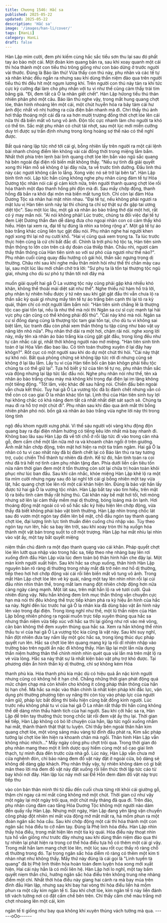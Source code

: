```yaml
---
title: Chương 1546: Hắc sa
published: 2025-05-22
updated: 2025-05-22
description: 'Hắc sa'
image: '/images/han-li/cover/'
tags: [HanLi]
category: HanLi
draft: false
---
```


Hàn Lập mỉm cười, đem phi kiếm cùng hắc sắc tiểu sơn thu lại
sau đó phất tay áo bào một cái.
Một đoàn kim quang bắn ra, sau khi xoay quanh một cái thì hóa
thành một con tiểu thú trông giống như con báo dừng ở trước
người vài thước.
Đúng là Báo lân thú!
Vừa thấy con thú này, phụ nhân và các tế tự xà nhân khác đều
ngẩn ra nhưng sau khi dùng thần niệm đảo qua trên người tiểu
thú thì đều hít một ngụm lương khí.
Trên người con thú này tản ra khí tức cực kỳ cường đại làm cho
phụ nhân với tu vi như thế cũng cảm thấy trái tim băng giá.
"Đi, đem tất cả Ô la nhân giết chết". Hàn Lập hứong tiểu thú thản
nhiên phân phó một câu.
Báo lân thú nghe vậy, trong mắt hung quang chợt lóe, thân hình
nhoáng lên một cái, một chút huyễn hóa ra bảy tám cái hư ảnh
độc nhất vô nhị hướng ra cửa điện bắn nhanh mà đi.
Chri thấy thú ảnh hơi thấp thoáng một cái đã ra xa hơn mười
trượng đồng thời chợt lóe lên cái nữa thì đã biến mất vô tung vô
ảnh.
Độn tốc cực nhanh làm cho người ta khó có thể tin.
Sắc mặt phụ nhân có chút tái nhợt, sau một lúc mới miễn cưỡng
duy trì được sự trấn định nhưng trong lòng hoảng sợ thế nào có
thể nghĩ được.

Bất quá nàng lập tức nhớ tới cái gì, bỗng nhiên lấy trên người ra
một cái lệnh bài nhanh chóng điểm lên không vài cái đồng thời
trong miệng lẩm bẩm. Nhất thời phía trên lẹnh bài linh quang chợt
lóe lên bắn vào ngũ sắc quang hà bên ngoài đại điện rồi biến mất
không thấy.
"Nếu sự tình đã giải quyết xong thì Hàn mỗ sẽ không ở lại đây
nữa, ta về trước tĩnh dưỡng. Đầu linh thú này các ngươi không
cần lo lắng. Xong việc nó sẽ trở lại bên ta". Hàn Lập bình tĩnh nói.
Lập tức hắn cũng không nghe phụ nhân cùng đám tế tự Hỏa
Dương tộc nhân nói cái gì cảm kích nữa, trên người thanh quang
chợt lóe rồi hóa thành một đạo thanh hồng phi độn mà đi. Sau
mấy chớp động, thanh hồng đã bắn ra khỏi đại môn mà biến mất
tung tích.
Chỉ còn lại đám Hỏa Dương Tộc xà nhân hai mặt nhìn nhau.
"Đại tế tự, nếu không phải ngươi ra mặt lưu vị Hàn tiên sinh này
lại thì chúng ta chỉ sợ thật sự đx gặp tai ương diệt tộc". Sau một
lúc lâu, một gã xà nhân áo bào trắng thở dài một hơi, rất có ý may
mắn nói.
"Ai nói không phải! Lúc trước, chúng ta đối việc đại tế tự đem Liệt
Dương thần đan dễ dàng đưa cho ngoại nhân con có cảm thấy
khó hiểu. Hiện tại xem ra, đại tế tự đúng là nhìn xa trông rộng a".
Một gã tế tự áo bào trắng khác cũng liên tục gật đầu nói.
Phụ nhân nghe hai người khen ngợi xong thì lại nở nụ cười khổ.
"Hai vị cũng quá xem trọng ta. Ta lúc trước thực hiện cũng là cử
chỉ bất đắc dĩ. Chính là trời phù hộ tộc ta, Hàn tiên sinh thần thông
to lớn còn trên cả dự đoán của thiếp thân. Châu nhi, ngươi cảm
thấy thần thông của Hàn tiên sinh so với sư phó của ngươi như
thế nào?". Phụ nhân cuối cùng quay đầu hướng cô gái hỏi, thần
sắc ngưng trọng dị thường.
Châu nhi sau khi nghe mẫu thân mình hỏi như thế thì chân mày
cau lại, sau một lúc lâu mới chần chờ trả lời: "Sư phụ ta là tồn tại
thượng tộc ngũ giai, nhưng cho dù sư phó tự thân tới nơi đây mà

muốn giải quyết hai gã Ô La vương tộc này cũng phải gặp khá
nhiều khó khăn, không thể thoải mái diệt sát như thế".
Nghe thiếu nữ hàm hồ trả lời, phụ nhân tự nhiên hiểu được ý tứ
nên sau khi gật gật đầu thì vẫn chưa lộ ra thần sắc kỳ quái gì
nhưng mấy tên tế tự áo trắng bên cạnh thì lại tỏ ra kỳ quái, thậm
chí có một người lẩm bẩm nói: "Hàn tiên sinh chẳng lẽ là thượng
tộc cao giai tồn tại, nếu là như thế mà nói thì Ngân sa cư sĩ cực
mạnh tại hải vực phụ cận cũng có thể không phải đối thủ".
"Cái này khó mà nói. Ngân sa cư sĩ đồng dạng cũng là thượng tộc
tam giai tồn tại, cho dù tu vi không sai biệt lắm, lúc tranh đấu còn
phải xem thần thông tu tập cũng như bảo vật uy năng lớn nhỏ
nữa". Phụ nhân thở dài ra một hơi, chậm rãi nói.
nghe xong lời này, mấy tên xà nhân áo bào trắng kia cũng gật gật
đầu, trong lòng đều như tự cân nhắc cái gì, nhất thời không người
nào mở miệng.
"Hàn tiên sinh tính toán ở lại Hỏa Vân đảo bao lâu. Có tính toán
thường xuyên ở lại đây hay khôgn?". Rốt cục có một người sau
khi do dự một chút thì hỏi.
"Cái này thật sự khó nói. Bất quá phỏng chừng sẽ không lập tức
rời đi nhưng cũng sẽ không ở lại lâu lắm. Lấy tu vi của Hàn tiền
bối căn bản khôgn phải tiểu tộc chúng ta có thể giữ lại". Tựa hồ
biết ý tứ của tên tế tự nọ, phụ nhân thần sắc vưa động nhưng lại
lập tức lắc đầu nói.
Nghe phụ nhân nói như thế, tên xà nhân áo bào trắng chau mày
mà không khí trong đại điện lại im lặng không một tiếng động.
"Tốt lắm, việc khác để sau hẵng nói. Chiến đấu bên ngoài vẫn
chưa kết thúc. Tuy hai gã Ô La vương tộc đã bị đánh chết nhưng
vẫn có thể còn có cao giai Ô la nhân khác tồn tại. Linh thú của
Hàn tiên sinh tuy lợi hại không chắc có khả năng đem tất cả nhất
nhất diệt sát sạch sẽ. Chúng ta mau đi ra hỗ trợ một chút đi". Phụ
nhân sau khi đảo qua ánh mắt thì bỗng nhiên phân phó nói.
bốn gã xà nhân áo bào trắng vừa nghe lời này thì trong lòng tỉnh

ngộ đều khom người xưng phải.
Vì thế sáu người vội vàng khu động độn quang bay ra đại điện
nhằm hướng có tiếng kêu lớn nhất mà bay nhanh đi.
Không bao lâu sau Hàn Lập đã về tới chỗ ở rồi lập tức đi vào
trong căn nhà gỗ, đem cấm chế một lần nữa mở ra và khoanh
chân ngồi ở trên giường.
Ánh mắt hắn chớp động, trên mặt hơi hiện ra một tia trầm ngâm.
Hai gã Ô la nhân có tu vi cao nhất này đã bị đánh chết lại có Báo
lân thú ra tay tương trợ, cuộc chiến Thổ thành tự nhiên đã định.
Kể từ đó, hắn tính toán ra coi như đã trả hết nợ tình cảm phụ
nhân tặng đan. Phía dưới liền cần tiêu tốn nửa năm thời gian đem
một ít tổn thương còn sót lại chữa trị hoàn toàn khôi phục như lúc
ban đầu.
Sau khi cân nhắc, khóe miệng Hàn Lập khẽ lộ ra một tia mỉm cười
nhưng ngay sau đó lại nghĩ tới cái gì bỗng nhiên một tay vừa lật,
hắc quang chợt lóe lên rồi một cái khăn hiện lên.
Đúng là bảo vật hắn lấy được từ hai gã Ô la vương tộc nhân.
Hàn Lập bắt tay vào tìm hiểu, trên mặt lộ ra biểu tình cảm thấy rất
hứng thú.
Cái khăn này bề mặt hơi tối, hơi mỏng nhưng sờ lên lại cảm thấy
mềm mại dị thường, bóng loáng mà ôn lạnh. Hơi thoáng động
mặt ngoài có vô số hắc sắc ký hiệu hiện lên chớp động, vừa thấy
đã biết không phải bảo vật bình thường.
Hàn Lập nhìn trong chốc lát sau đó vươn một ngón tay điểm lên
bề mặt, chỗ đầu ngón tay thanh quang chợt lóe, đại lượng linh lực
tinh thuần điên cuồng chú nhập vào. Tùy theo ngón tay run lên,
hắc sa bay lên trời, sau khi xoay tròn thì hạ xuốgn hóa thành một
vật bán trong suốt to cỡ một trượng.
Hàn Lập hai mắt nhíu lại nhìn vào vật ấy, một tay bắt quyết miệng

niệm thần chú đánh ra một đạo thanh quang vào cái khăn. Pháp
quyết chợt lóe lên lướt qua nhập vào trong hắc sa, tiếp theo nhẹ
nhàng bay lên rơi xuống đỉnh đầu Hàn Lập vừa lúc đem toàn bộ
thân hình hắn che đậy lại.
Một màn kinh người xuất hiện. Sau khi hắc sa chụp xuống, thân
hình Hàn Lập nguyên bản rõ ràng dị thường trong nháy mắt đã
trở nên mơ hồ dị thường, tiếp theo hơi hơi chớp động vài cái rồi
liền biến mất vô tung vô ảnh.
Trong mắt Hàn Lập chợt lóe lên vẻ kỳ quái, nâng một tay lên nhìn
nhìn rồi lại cúi đầu nhìn nhìn thân thể, trong mắt lam mang đột
nhiên chớp động hơn nữa càng ngày càng mạnh.
Một lát sau, trên mặt hắn lộ ra vẻ tươi cười.
Quả nhiên đúng vậy.
Nếu hắn không đem linh mục thần thông vận chuyển cực hạn mà
nói thì đêu không thể trực tiếp khám phá ra kỳ hiệu ẩn hình của
hắc sa này. Nghĩ đến lúc trước hai gã Ô la nhân kia đã dùng bảo
vật ẩn hình này lẻn vào trong đại điện.
Trong lòng nghĩ như thế, một lũ thần niệm của Hàn Lập bỗng
nhiên phóng ra ngoài muốn trực tiếp xuyên thủng qua hắc sa
nhưng thần niệm vừa tiếp xúc với hắc sa thì lại giống như rơi vào
mê võng, căn bản không thể đem xuyên thủng qua hắc sa.
Xem ra hắn không thể nhìn thấu tu vi của hai gã Ô La vương tộc
kia cũng là vật này. Sau khi suy nghĩ, hắn đột nhiên đưa tay nắm
lấy một góc hắc sa, trong lòng thúc dục pháp quyết run lên.
Hắc sa chợt lóe lên quang mang kỳ lạ rồi dĩ nhiên nhập vào
trường bào trên người ẩn nặc đi không thấy.
Hàn lập lại một lần nữa dụng thần niệm hướng thân thể chính
mình nhìn quét qua vài lần mà trên mặt lộ ra vẻ vừa lòng.
Hắc sa này thật sự là nhất kiện bảo vật phụ trợ khó được. Tại
phương diện ẩn hình thần kỳ dị thường, chỉ sợ không kém Hóa

thanh phù kia.
Hóa thanh phù kia mặc dù có hiệu quả ẩn nặc kinh người nhưng
cũng có không hề ít hạn chế. Chẳng những thời gian phát động
quá mức chậm chạp mà còn khiến cho không ít công pháp thần
thông của hắn bị hạn chế.
Mà hắc sa mặc vào thân chính là nhất kiện pháp khí đắc lực, vận
dụng phi thường phương tiện uy năng thì còn tùy vào pháp lực
của người nắm giữ, pháp lực bất đồng thì biểu hiện cũng bất
đồng kinh người.
Lúc trước nếu không phải tu vi của hai gã Ô La nhân rất thấp thì
hắn cũng không thể dễ dàng nhìn thấu hành tích của hai người.
Sau khi cởi hắc sa ra, Hàn Lập để trên tay thưởng thức trong
chốc lát rồi đem vật ấy thu lại.
Thời gian kế tiếp, Hàn Lập không có bỏ lỡ chuyện của hắn, lập
tức ngồi xuống nhắm hai mắt, thành thành thật thật tu luyện.
Chỉ thấy bên ngoài thân hắn kim quang chợt lóe, một vòng sáng
màu vàng từ đỉnh đầu phát ra, Kim sắc pháp tướng lại chợt lóe
lên hiện ra khoanh chân mà ngồi.
Thân hình Hàn Lập vẫn không nhúc nhích..."
Mấy ngày công phu chợt trôi qua.
Trong thời gian đó phụ nhân mang theo một ít linh dược quý hiếm
cùng một số cao giai linh thạch, tự mình đưa đến trước cửa nhà
gỗ.
Lúc này, Hàn Lập vẫn chưa mở cửa nghênh đón, chỉ bảo nàng
đem đồ vật này đặt ở ngoài cửa, bộ dáng sẽ không dễ dàng gặp
khách. Phụ nhân thấy vậy, tự nhiên không dám có gì bất mãn
theo lời mà đem đồ vật này đặt xuống rồi liền thức thời lập tức cáo
từ bay khỏi nơi đây.
Hàn lập lúc này mới sai Đề Hồn đem đám đồ vật này trực tiếp thu

vào còn bản thân mình thì từ đầu đến cuối chưa từng rời khỏi cái
giường gỗ, thậm chí ngay cả mí mắt cũng không mở một chút.
Thời gian cứ như vậy một ngày lại một ngày trôi qua, một chút
mấy tháng đã qua đi.
Trên đảo, phụ nhân cùng đám cao tầng Hỏa Duơng Tộc không
một người nào dám đến quấy rầy Hàn Lập.
Nhưng một ngày, Hàn Lập đang yên lặng vận chuyển công pháp
đột nhiên mí mắt vừa động mở mắt mắt ra, há mồm phun ra một
đoàn ngân sắc hỏa cầu. Sau khi chớp động một cái thì hóa thành
một con ngân sắc hỏa điểu to cỡ nắm tay.
Đúng là Phệ linh hỏa điểu.
Hàn Lập nhìn thấy hỏa điểu, trong mắt hiện lên một tia kỳ quái.
Hỏa điểu này thoạt nhìn tựa hồ vẫn giống như trước đây nhưng
sau khi dùng thần niệm đảo qua thì tự nhiên lại phát hiện ra trong
cơ thể hỏa điểu tựa hồ có thêm một cái gì vậy.
Trong mắt hắn lam mang chợt lóe lên, một lúc sau rốt cục thấy rõ
ràng chỗ dị thường trong đó. Tại trong ngân sắc hỏa diễm rõ ràng
có thêm một kim ti nhàn nhạt như không thấy.
Mấy thứ này đúng là cái gọi là "Linh tuyền tà quang" đã bị Phệ
linh thiên hỏa hoàn toàn đem luyện hóa xong mới xuất hiện.
Hai cái này hẳn là có mối liên hệ.
Hàn Lập hơi lo nghĩ, một tay bấm quyết niẹm thần chú, hướng
ngân sắc hỏa điểu trên không trung nhẹ nhàng điểm một chỉ.
Nhất thời hỏa điểu này giang hai cánh ra mà bay múa trên đỉnh
đầu Hàn lập, nhưng sau khi bay hai vòng thì hỏa điểu liền há
mồm phun ra một cây kim ngân tế ti. Sau khi chợt lóe, kim ngân
tế ti này liền đánh tới vách tường nơi có đặt cấm chế bên trên.
Chỉ thấy cấm chế màu trắng mờ chợt nhoáng lên một cái, kim

ngân tế ti giống như bay qua không khí xuyên thủng vách tường
mà qua.
------oOo------
